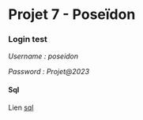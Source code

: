 # Projet 7 - Poseïdon

### Login test 

_Username_ _:_ *poseidon*  
  
_Password_ _:_ *Projet@2023* 


#### Sql
Lien [ sql ](https://github.com/AK2B/projet-7/blob/main/src/main/resources/static/sql/data.sql)
